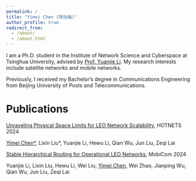 ```yaml
---
permalink: /
title: "Yimei Chen (陈怡梅)"
author_profile: true
redirect_from: 
  - /about/
  - /about.html
---
```

I am a Ph.D. student in the Institute of Network Science and Cyberspace at Tsinghua University, advised by [Prof. Yuanjie Li](http://www.yuanjiel.com/). My research interests include satellite networks and mobile networks.

Previously, I received my Bachelor’s degree in Communications Engineering from Beijing University of Posts and Telecommunications.


Publications
======
[Unraveling Physical Space Limits for LEO Network Scalability](https://dl.acm.org/doi/abs/10.1145/3696348.3696885), HOTNETS 2024

<u>Yimei Chen*</u>, Lixin Liu*, Yuanjie Li, Hewu Li, Qian Wu, Jun Liu, Zeqi Lai

[Stable Hierarchical Routing for Operational LEO Networks](https://dl.acm.org/doi/10.1145/3636534.3649362), MobiCom 2024

Yuanjie Li, Lixin Liu, Hewu Li, Wei Liu, <u>Yimei Chen</u>, Wei Zhao, Jianping Wu, Qian Wu, Jun Liu, Zeqi Lai
